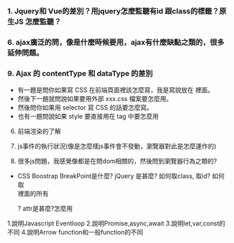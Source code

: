 ### 1. Jquery和 Vue的差別？用jquery怎麼監聽有id 跟class的標籤？原生JS 怎麼監聽？
### 6. ajax廣泛的問，像是什麼時候要用，ajax有什麼缺點之類的，很多延伸問題。
### 9. Ajax 的 contentType 和 dataType 的差別
- 有一題是問你如果寫 CSS 在前端頁面裡該怎麼寫，我是寫說放在 <style></style> 裡面。
- 然後下一題就問說如果要用外部 xxx.css 檔案要怎麼用。
- 然後問你如果用 selector 寫 CSS 的話要怎麼寫。
- 也有一題問說如果 style 要直接用在 tag 中要怎麼用

6. 前端渲染的了解
6. js事件的執行狀況(像是怎麼樣js事件會不發動，瀏覽器對此是怎麼運作的)

8. 很多js問題，我感覺像都是在問dom相關的，然後問到瀏覽器行為之類的?

- CSS Boostrap BreakPoint是什麼?
jQuery 是甚麼?
如何取class, 取id?
如何取<div>裡面的所有<p>?
attr是甚麼?怎麼用

1.說明Javascript Eventloop
2.說明Promise,async,await
3.說明let,var,const的不同
4.說明Arrow function和一般function的不同 